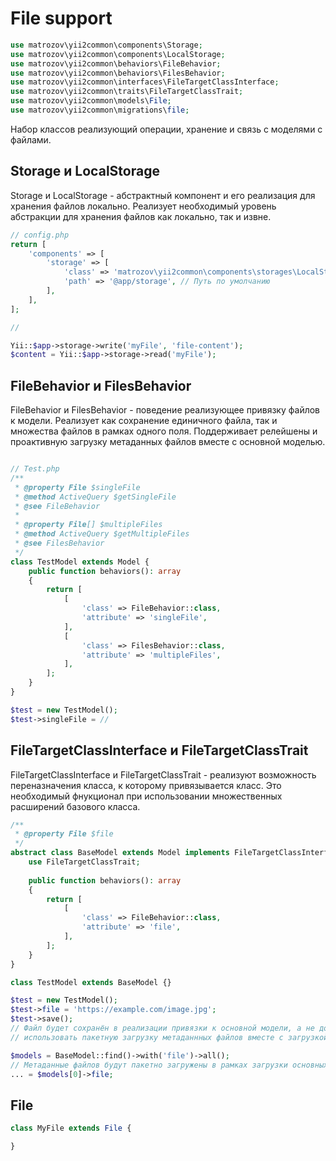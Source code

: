 # File support

```php
use matrozov\yii2common\components\Storage;
use matrozov\yii2common\components\LocalStorage;
use matrozov\yii2common\behaviors\FileBehavior;
use matrozov\yii2common\behaviors\FilesBehavior;
use matrozov\yii2common\interfaces\FileTargetClassInterface;
use matrozov\yii2common\traits\FileTargetClassTrait;
use matrozov\yii2common\models\File;
use matrozov\yii2common\migrations\file;
```

Набор классов реализующий операции, хранение и связь с моделями с файлами.

## Storage и LocalStorage

Storage и LocalStorage - абстрактный компонент и его реализация для хранения
файлов локально. Реализует необходимый уровень абстракции для хранения файлов как
локально, так и извне.

```php
// config.php
return [
    'components' => [
        'storage' => [
            'class' => 'matrozov\yii2common\components\storages\LocalStorage',
            'path' => '@app/storage', // Путь по умолчанию
        ],
    ],
];

//

Yii::$app->storage->write('myFile', 'file-content');
$content = Yii::$app->storage->read('myFile');

```

## FileBehavior и FilesBehavior

FileBehavior и FilesBehavior - поведение реализующее привязку файлов к модели.
Реализует как сохранение единичного файла, так и множества файлов в рамках одного
поля. Поддерживает релейшены и проактивную загрузку метаданных файлов вместе с
основной моделью.

```php

// Test.php
/**
 * @property File $singleFile
 * @method ActiveQuery $getSingleFile
 * @see FileBehavior
 *
 * @property File[] $multipleFiles
 * @method ActiveQuery $getMultipleFiles
 * @see FilesBehavior 
 */
class TestModel extends Model {
    public function behaviors(): array
    {
        return [
            [
                'class' => FileBehavior::class,
                'attribute' => 'singleFile',
            ],
            [
                'class' => FilesBehavior::class,
                'attribute' => 'multipleFiles',
            ],
        ];           
    }
}

$test = new TestModel();
$test->singleFile = // 
```

## FileTargetClassInterface и FileTargetClassTrait

FileTargetClassInterface и FileTargetClassTrait - реализуют возможность переназначения
класса, к которому привязывается класс. Это необходимый фнукционал при использовании
множественных расширений базового класса.

```php
/**
 * @property File $file
 */
abstract class BaseModel extends Model implements FileTargetClassInterface {
    use FileTargetClassTrait;
    
    public function behaviors(): array
    {
        return [
            [
                'class' => FileBehavior::class,    
                'attribute' => 'file',
            ],
        ];
    }
}

class TestModel extends BaseModel {}

$test = new TestModel();
$test->file = 'https://example.com/image.jpg';
$test->save();
// Файл будет сохранён в реализации привязки к основной модели, а не дочерней. Это позволяет
// использовать пакетную загрузку метаданнных файлов вместе с загрузкой основной модели 

$models = BaseModel::find()->with('file')->all();
// Метаданные файлов будут пакетно загружены в рамках загрузки основных можелей
... = $models[0]->file;
```

## File

```php
class MyFile extends File {

}
```
